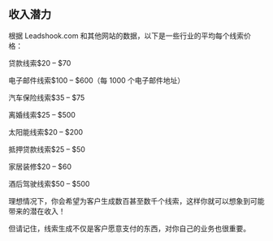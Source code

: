## 收入潜力

根据 Leadshook.com 和其他网站的数据，以下是一些行业的平均每个线索价格：

贷款线索$20 – $70

电子邮件线索$100 – $600（每 1000 个电子邮件地址）

汽车保险线索$35 – $75

离婚线索$25 – $500

太阳能线索$20 – $200

抵押贷款线索$25 – $50

家居装修$20 – $60

酒后驾驶线索$50 – $500

理想情况下，你会希望为客户生成数百甚至数千个线索，这样你就可以想象到可能带来的潜在收入！

但请记住，线索生成不仅是客户愿意支付的东西，对你自己的业务也很重要。
